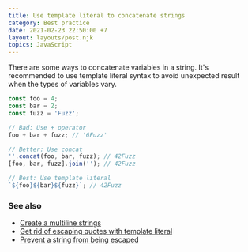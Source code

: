 ```yaml
---
title: Use template literal to concatenate strings
category: Best practice
date: 2021-02-23 22:50:00 +7
layout: layouts/post.njk
topics: JavaScript
---
```


There are some ways to concatenate variables in a string. It's recommended to use template literal syntax to avoid unexpected result when the types of variables vary.

```js
const foo = 4;
const bar = 2;
const fuzz = 'Fuzz';

// Bad: Use + operator
foo + bar + fuzz; // '6Fuzz'

// Better: Use concat
''.concat(foo, bar, fuzz); // 42Fuzz
[foo, bar, fuzz].join(''); // 42Fuzz

// Best: Use template literal
`${foo}${bar}${fuzz}`; // 42Fuzz
```

### See also

-   [Create a multiline strings](/create-a-multiline-strings.html)
-   [Get rid of escaping quotes with template literal](/get-rid-of-escaping-quotes-with-template-literal.html)
-   [Prevent a string from being escaped](/prevent-a-string-from-being-escaped.html)
